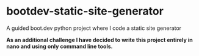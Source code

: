 # bootdev-static-site-generator
A guided boot.dev python project where I code a static site generator

**As an additional challenge I have decided to write this project entirely in nano and using only command line tools.**
